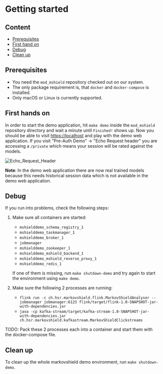 # Getting started

## Content
* [Prerequisites](#markdown-header-prerequisites)
* [First hand on](#markdown-header-first-hands-on)
* [Debug](#markdown-header-first-debug)
* [Clean up](#markdown-header-first-clean-up)

## Prerequisites
*  You need the `mod_mshield` repository checked out on our system.
*  The only package requirement is, that `docker` and `docker-compose` is installed.
*  Only macOS or Linux is currently supported.

## First hands on
In order to start the demo application, hit `make demo` inside the `mod_mshield` repository directory and wait a minute until `Finished!` shows up. Now you should be able to visit [https://localhost](https://localhost) and play with the demo web application. If you visit "Pre-Auth Demo" -> "Echo Request header" you are accessing a `/private` which means your session will be rated against the models.

![Echo_Request_Header](https://bitbucket.org/markovshield/mod_mshield/raw/develop/resources/Echo_Request_Header.png)

**Note**: In the demo web application there are now real trained models because this needs historical session data which is not available in the demo web application.

## Debug
If you run into problems, check the following steps:

1.  Make sure all containers are started:
      - `mshielddemo_schema_registry_1`
      - `mshielddemo_taskmanager_1`
      - `mshielddemo_broker_1`
      - `jobmanager`
      - `mshielddemo_zookeeper_1`
      - `mshielddemo_mshield_backend_1`
      - `mshielddemo_mshield_reverse_proxy_1`
      - `mshielddemo_redis_1`

    If one of them is missing, run `make shutdown-demo` and try again to start the environment using `make demo`.

2.  Make sure the following 2 processes are running:
      - `flink run -c ch.hsr.markovshield.flink.MarkovShieldAnalyser --jobmanager jobmanager:6123 flink/target/flink-1.0-SNAPSHOT-jar-with-dependencies.jar`
      - `java -cp kafka-stream/target/kafka-stream-1.0-SNAPSHOT-jar-with-dependencies.jar ch.hsr.markovshield.kafkastream.MarkovShieldClickstreams`

TODO: Pack these 2 processes each into a container and start them with the docker-compose file.

## Clean up
To clean up the whole markovshield demo environment, run `make shutdown-demo`.
